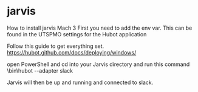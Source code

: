 # jarvis

How to install jarvis Mach 3
First you need to add the env var. This can be found in the UTSPMO settings for the Hubot application

Follow this guide to get everything set.
https://hubot.github.com/docs/deploying/windows/


open PowerShell and cd into your Jarvis directory and run this command
\bin\hubot --adapter slack

Jarvis will then be up and running and connected to slack.
